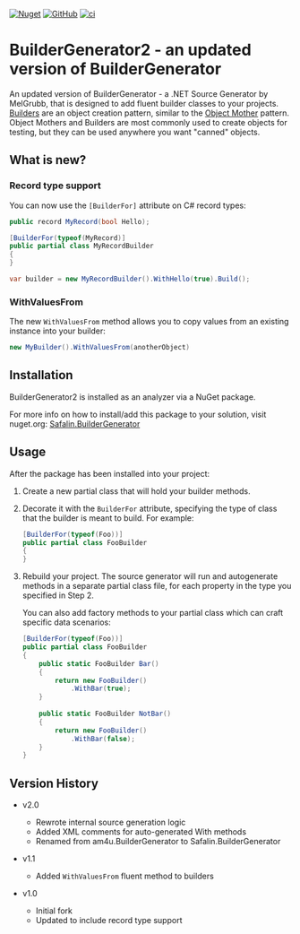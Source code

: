 [![Nuget](https://img.shields.io/nuget/dt/am4u.BuilderGenerator)](https://www.nuget.org/packages/am4u.BuilderGenerator/)
[![GitHub](https://img.shields.io/github/license/am4u/BuilderGenerator2)](https://opensource.org/licenses/MIT)
[![ci](https://github.com/safalin1/BuilderGenerator2/actions/workflows/ci.yml/badge.svg)](https://github.com/safalin1/BuilderGenerator2/actions/workflows/ci.yml)

# BuilderGenerator2 - an updated version of BuilderGenerator #

An updated version of BuilderGenerator - a .NET Source Generator by MelGrubb, that is designed to add fluent builder classes to your projects. [Builders](https://en.wikipedia.org/wiki/Builder_pattern) are an object creation pattern, similar to the [Object Mother](https://martinfowler.com/bliki/ObjectMother.html) pattern. Object Mothers and Builders are most commonly used to create objects for testing, but they can be used anywhere you want "canned" objects.

## What is new? ##

### Record type support
You can now use the `[BuilderFor]` attribute on C# record types:
```csharp
public record MyRecord(bool Hello);

[BuilderFor(typeof(MyRecord)]
public partial class MyRecordBuilder
{
}

var builder = new MyRecordBuilder().WithHello(true).Build();
```

### WithValuesFrom
The new `WithValuesFrom` method allows you to copy values from an existing instance into your builder:
```csharp
new MyBuilder().WithValuesFrom(anotherObject)
```

## Installation ##

BuilderGenerator2 is installed as an analyzer via a NuGet package.

For more info on how to install/add this package to your solution, visit nuget.org: [Safalin.BuilderGenerator](https://www.nuget.org/packages/Safalin.BuilderGenerator/)

## Usage ##

After the package has been installed into your project:

1. Create a new partial class that will hold your builder methods.
2. Decorate it with the ```BuilderFor``` attribute, specifying the type of class that the builder is meant to build. For example: 
   ```csharp
   [BuilderFor(typeof(Foo))]
   public partial class FooBuilder
   {
   }
   ``` 
3. Rebuild your project. The source generator will run and autogenerate methods in a separate partial class file, for each property in the type you specified in Step 2. 

   You can also add factory methods to your partial class which can craft specific data scenarios: 

   ```csharp
   [BuilderFor(typeof(Foo))]
   public partial class FooBuilder
   {
       public static FooBuilder Bar()
       {
           return new FooBuilder()
               .WithBar(true);
       }
       
       public static FooBuilder NotBar()
       {
           return new FooBuilder()
               .WithBar(false);
       }
   }
   ``` 

## Version History ##
- v2.0
  - Rewrote internal source generation logic
  - Added XML comments for auto-generated With methods 
  - Renamed from am4u.BuilderGenerator to Safalin.BuilderGenerator

- v1.1
  - Added `WithValuesFrom` fluent method to builders

- v1.0
  - Initial fork
  - Updated to include record type support
